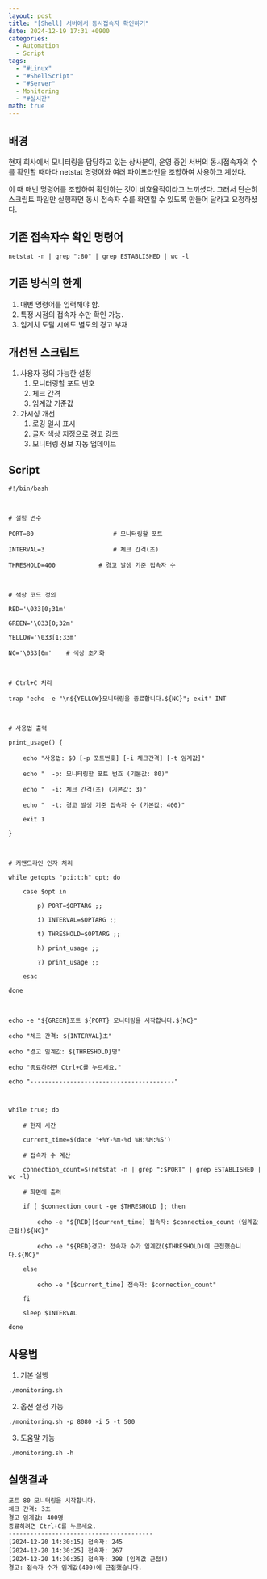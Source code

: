 ```yaml
---
layout: post
title: "[Shell] 서버에서 동시접속자 확인하기"
date: 2024-12-19 17:31 +0900
categories:
  - Automation
  - Script
tags:
  - "#Linux"
  - "#ShellScript"
  - "#Server"
  - Monitoring
  - "#실시간"
math: true
---
```

## 배경
현재 회사에서 모니터링을 담당하고 있는 상사분이, 운영 중인 서버의 동시접속자의 수를 확인할 때마다 netstat 명령어와 여러 파이프라인을 조합하여 사용하고 계셨다.

이 때 매번 명령어를 조합하여 확인하는 것이 비효율적이라고 느끼셨다. 그래서 단순히 스크립트 파일만 실행하면 동시 접속자 수를 확인할 수 있도록 만들어 달라고 요청하셨다.

## 기존 접속자수 확인 명령어

```shell
netstat -n | grep ":80" | grep ESTABLISHED | wc -l
```

## 기존 방식의 한계
1. 매번 명령어를 입력해야 함.
2. 특정 시점의 접속자 수만 확인 가능.
3. 임계치 도달 시에도 별도의 경고 부재


## 개선된 스크립트
1. 사용자 정의 가능한 설정 
	1. 모니터링할 포트 번호
	2. 체크 간격
	3. 임계값 기준값
2. 가시성 개선
	1. 로깅 일시 표시
	2. 글자 색상 지정으로 경고 강조
	3. 모니터링 정보 자동 업데이트

## Script
```shell
#!/bin/bash

  

# 설정 변수

PORT=80                      # 모니터링할 포트

INTERVAL=3                   # 체크 간격(초)

THRESHOLD=400            # 경고 발생 기준 접속자 수

  

# 색상 코드 정의

RED='\033[0;31m'

GREEN='\033[0;32m'

YELLOW='\033[1;33m'

NC='\033[0m'    # 색상 초기화

  

# Ctrl+C 처리

trap 'echo -e "\n${YELLOW}모니터링을 종료합니다.${NC}"; exit' INT

  

# 사용법 출력

print_usage() {

    echo "사용법: $0 [-p 포트번호] [-i 체크간격] [-t 임계값]"

    echo "  -p: 모니터링할 포트 번호 (기본값: 80)"

    echo "  -i: 체크 간격(초) (기본값: 3)"

    echo "  -t: 경고 발생 기준 접속자 수 (기본값: 400)"

    exit 1

}

  

# 커맨드라인 인자 처리

while getopts "p:i:t:h" opt; do

    case $opt in

        p) PORT=$OPTARG ;;

        i) INTERVAL=$OPTARG ;;

        t) THRESHOLD=$OPTARG ;;

        h) print_usage ;;

        ?) print_usage ;;

    esac

done

  

echo -e "${GREEN}포트 ${PORT} 모니터링을 시작합니다.${NC}"

echo "체크 간격: ${INTERVAL}초"

echo "경고 임계값: ${THRESHOLD}명"

echo "종료하려면 Ctrl+C를 누르세요."

echo "----------------------------------------"

  

while true; do

    # 현재 시간

    current_time=$(date '+%Y-%m-%d %H:%M:%S')

    # 접속자 수 계산

    connection_count=$(netstat -n | grep ":$PORT" | grep ESTABLISHED | wc -l)

    # 화면에 출력

    if [ $connection_count -ge $THRESHOLD ]; then

        echo -e "${RED}[$current_time] 접속자: $connection_count (임계값 근접!)${NC}"

        echo -e "${RED}경고: 접속자 수가 임계값($THRESHOLD)에 근접했습니다.${NC}"

    else

        echo -e "[$current_time] 접속자: $connection_count"

    fi

    sleep $INTERVAL

done
```

## 사용법

1. 기본 실행
```shell
./monitoring.sh
```

2. 옵션 설정 가능
```shell
./monitoring.sh -p 8080 -i 5 -t 500
```

3. 도움말 가능
```shell
./monitoring.sh -h
```

## 실행결과
```shell
포트 80 모니터링을 시작합니다.
체크 간격: 3초
경고 임계값: 400명
종료하려면 Ctrl+C를 누르세요.
----------------------------------------
[2024-12-20 14:30:15] 접속자: 245
[2024-12-20 14:30:25] 접속자: 267
[2024-12-20 14:30:35] 접속자: 398 (임계값 근접!)
경고: 접속자 수가 임계값(400)에 근접했습니다.
```